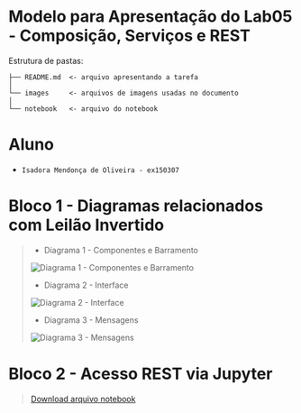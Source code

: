 # Modelo para Apresentação do Lab05 - Composição, Serviços e REST

Estrutura de pastas:

~~~
├── README.md  <- arquivo apresentando a tarefa
│
└── images     <- arquivos de imagens usadas no documento
│
└── notebook   <- arquivo do notebook
~~~

# Aluno
* `Isadora Mendonça de Oliveira - ex150307`

# Bloco 1 - Diagramas relacionados com Leilão Invertido

> * Diagrama 1 - Componentes e Barramento
> 
>![Diagrama 1 - Componentes e Barramento](diagrama1.png![image](https://user-images.githubusercontent.com/50779822/132085311-0fb1eaa9-ae3e-43ec-92eb-4f62fe47aee8.png)
)
> * Diagrama 2 - Interface
> 
>![Diagrama 2 - Interface](Diagrama2.png![image](https://user-images.githubusercontent.com/50779822/132085318-1c13c2c1-a87b-497f-b6e1-91f4e6317d0f.png)
)
> * Diagrama 3 - Mensagens
> 
>![Diagrama 3 - Mensagens](diagrama3.png![image](https://user-images.githubusercontent.com/50779822/132085326-8667d6a2-5c89-42d5-8fd2-92e4614cd3bf.png)
)

# Bloco 2 - Acesso REST via Jupyter

> [Download arquivo notebook](notebook/lab5-tarefas.ipynb)
